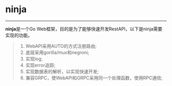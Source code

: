 # ninja
---
**ninja**是一个Go Web框架，目的是为了能够快速开发RestAPI，以下是ninja需要实现的功能。
>1. WebAPI采用AUTO的方式注册路由;
>2. 底层采用gorilla/mux和negroni;
>3. 实现log;
>4. 实现error追踪;
>5. 实现数据表的解析，以实现快速开发;
>6. 兼容GRPC，使WebAPI和GRPC采用同一个处理函数，使用RPC通信;
